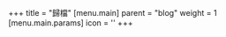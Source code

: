 +++
title = "歸檔"
[menu.main]
  parent = "blog"
  weight = 1
  [menu.main.params]
    icon = '<i class="fas fa-fw fa-archive text-primary"></i>'
+++
